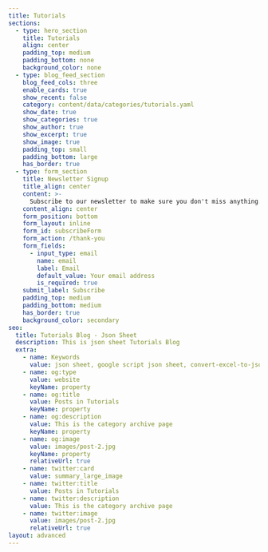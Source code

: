 ```yaml
---
title: Tutorials
sections:
  - type: hero_section
    title: Tutorials
    align: center
    padding_top: medium
    padding_bottom: none
    background_color: none
  - type: blog_feed_section
    blog_feed_cols: three
    enable_cards: true
    show_recent: false
    category: content/data/categories/tutorials.yaml
    show_date: true
    show_categories: true
    show_author: true
    show_excerpt: true
    show_image: true
    padding_top: small
    padding_bottom: large
    has_border: true
  - type: form_section
    title: Newsletter Signup
    title_align: center
    content: >-
      Subscribe to our newsletter to make sure you don't miss anything.
    content_align: center
    form_position: bottom
    form_layout: inline
    form_id: subscribeForm
    form_action: /thank-you
    form_fields:
      - input_type: email
        name: email
        label: Email
        default_value: Your email address
        is_required: true
    submit_label: Subscribe
    padding_top: medium
    padding_bottom: medium
    has_border: true
    background_color: secondary
seo:
  title: Tutorials Blog - Json Sheet
  description: This is json sheet Tutorials Blog
  extra:
    - name: Keywords
      value: json sheet, google script json sheet, convert-excel-to-json sheet, json sheet js, google sheet to json, sheets json api, google sheet json api, json sheet builder,  json to sheet custom header, google sheet to json, json to google sheets ,json sheet blog, json sheet api blog
    - name: og:type
      value: website
      keyName: property
    - name: og:title
      value: Posts in Tutorials
      keyName: property
    - name: og:description
      value: This is the category archive page
      keyName: property
    - name: og:image
      value: images/post-2.jpg
      keyName: property
      relativeUrl: true
    - name: twitter:card
      value: summary_large_image
    - name: twitter:title
      value: Posts in Tutorials
    - name: twitter:description
      value: This is the category archive page
    - name: twitter:image
      value: images/post-2.jpg
      relativeUrl: true
layout: advanced
---
```

